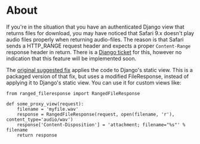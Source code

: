 # About
If you're in the situation that you have an authenticated Django view that returns
files for download, you may have noticed that Safari 9.x doesn't play audio files
properly when returning audio-files. The reason is that Safari sends a HTTP_RANGE request header and expects a proper `Content-Range` response header in return.
There is a [Django ticket](https://code.djangoproject.com/ticket/22479)
for this, however no indication that this feature will be implemented soon.

The [original suggested fix](https://github.com/satchamo/django/commit/2ce75c5c4bee2a858c0214d136bfcd351fcde11d)
applies the code to Django's static view. This is a packaged version of that fix,
but uses a modified FileResponse, instead of applying it to Django's static view.
You can use it for custom views like:

    from ranged_fileresponse import RangedFileResponse

    def some_proxy_view(request):
        filename = 'myfile.wav'
        response = RangedFileResponse(request, open(filename, 'r'), content_type='audio/wav')
        response['Content-Disposition'] = 'attachment; filename="%s"' % filename
        return response
